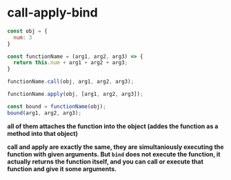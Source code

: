 # call-apply-bind

```js
const obj = {
  num: 3
}

const functionName = (arg1, arg2, arg3) => {
  return this.num + arg1 + arg2 + arg3;
}

functionName.call(obj, arg1, arg2, arg3);

functionName.apply(obj, [arg1, arg2, arg3]);

const bound = functionName(obj);
bound(arg1, arg2, arg3);
```

**all of them attaches the function into the object (addes the function as a method into that object)**

**call and apply are exactly the same, they are simultaniously executing the function with given arguments. But `bind` does not execute the function, it actually returns the function itself, and you can call or execute that function and give it some arguments.**
